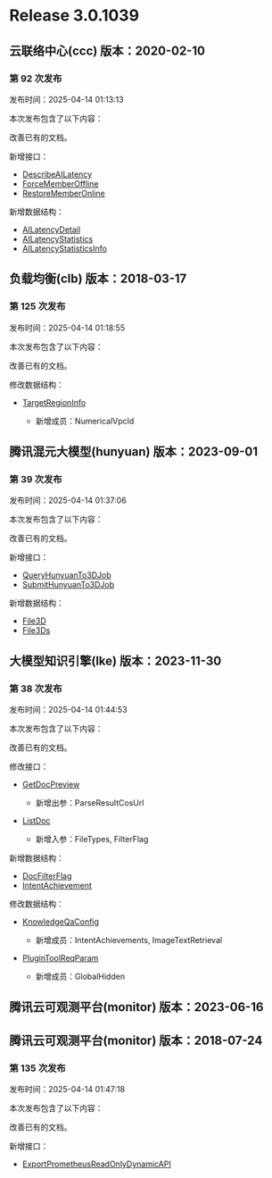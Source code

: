 # Release 3.0.1039

## 云联络中心(ccc) 版本：2020-02-10

### 第 92 次发布

发布时间：2025-04-14 01:13:13

本次发布包含了以下内容：

改善已有的文档。

新增接口：

* [DescribeAILatency](https://cloud.tencent.com/document/api/679/117857)
* [ForceMemberOffline](https://cloud.tencent.com/document/api/679/117859)
* [RestoreMemberOnline](https://cloud.tencent.com/document/api/679/117858)

新增数据结构：

* [AILatencyDetail](https://cloud.tencent.com/document/api/679/47715#AILatencyDetail)
* [AILatencyStatistics](https://cloud.tencent.com/document/api/679/47715#AILatencyStatistics)
* [AILatencyStatisticsInfo](https://cloud.tencent.com/document/api/679/47715#AILatencyStatisticsInfo)



## 负载均衡(clb) 版本：2018-03-17

### 第 125 次发布

发布时间：2025-04-14 01:18:55

本次发布包含了以下内容：

改善已有的文档。

修改数据结构：

* [TargetRegionInfo](https://cloud.tencent.com/document/api/214/30694#TargetRegionInfo)

	* 新增成员：NumericalVpcId




## 腾讯混元大模型(hunyuan) 版本：2023-09-01

### 第 39 次发布

发布时间：2025-04-14 01:37:06

本次发布包含了以下内容：

改善已有的文档。

新增接口：

* [QueryHunyuanTo3DJob](https://cloud.tencent.com/document/api/1729/117862)
* [SubmitHunyuanTo3DJob](https://cloud.tencent.com/document/api/1729/117861)

新增数据结构：

* [File3D](https://cloud.tencent.com/document/api/1729/101838#File3D)
* [File3Ds](https://cloud.tencent.com/document/api/1729/101838#File3Ds)



## 大模型知识引擎(lke) 版本：2023-11-30

### 第 38 次发布

发布时间：2025-04-14 01:44:53

本次发布包含了以下内容：

改善已有的文档。

修改接口：

* [GetDocPreview](https://cloud.tencent.com/document/api/1759/105067)

	* 新增出参：ParseResultCosUrl

* [ListDoc](https://cloud.tencent.com/document/api/1759/105064)

	* 新增入参：FileTypes, FilterFlag


新增数据结构：

* [DocFilterFlag](https://cloud.tencent.com/document/api/1759/105104#DocFilterFlag)
* [IntentAchievement](https://cloud.tencent.com/document/api/1759/105104#IntentAchievement)

修改数据结构：

* [KnowledgeQaConfig](https://cloud.tencent.com/document/api/1759/105104#KnowledgeQaConfig)

	* 新增成员：IntentAchievements, ImageTextRetrieval

* [PluginToolReqParam](https://cloud.tencent.com/document/api/1759/105104#PluginToolReqParam)

	* 新增成员：GlobalHidden




## 腾讯云可观测平台(monitor) 版本：2023-06-16



## 腾讯云可观测平台(monitor) 版本：2018-07-24

### 第 135 次发布

发布时间：2025-04-14 01:47:18

本次发布包含了以下内容：

改善已有的文档。

新增接口：

* [ExportPrometheusReadOnlyDynamicAPI](https://cloud.tencent.com/document/api/248/117863)



